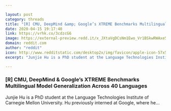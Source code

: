```yaml
---

layout: post
category: threads
title: "[R] CMU, DeepMind &amp; Google’s XTREME Benchmarks Multilingual Model Generalization Across 40 Languages"
date: 2020-04-15 19:17:40
link: https://vrhk.co/3cdzcG6
image: https://external-preview.redd.it/x_JXtaVgDCsNm1Ewo_Vr1BSkwRWAxe52vRTol6O-BHM.jpg?width=400&height=209.42408377&auto=webp&crop=400:209.42408377,smart&s=dc5b76e4e2cecf61c05db3dd4be1e5c59525caad
domain: reddit.com
author: "reddit"
icon: http://www.redditstatic.com/desktop2x/img/favicon/apple-icon-57x57.png
excerpt: "Junjie Hu is a PhD student at the Language Technologies Institute of Carnegie Mellon University. Hu previously interned at Google, where he..."

---
```


### [R] CMU, DeepMind &amp; Google’s XTREME Benchmarks Multilingual Model Generalization Across 40 Languages

Junjie Hu is a PhD student at the Language Technologies Institute of Carnegie Mellon University. Hu previously interned at Google, where he...